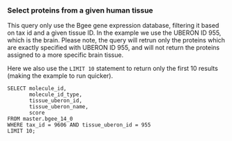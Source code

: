 
### Select proteins from a given human tissue

This query only use the Bgee gene expression database, filtering it based on tax id and a given tissue ID.
In the example we use the UBERON ID 955, which is the brain. Please note, the query will retrun only
the proteins which are exactly specified with UBERON ID 955, and will not return the proteins assigned
to a more specific brain tissue.

Here we also use the `LIMIT 10` statement to return only the first 10 results (making the example to
run quicker).

```$sql
SELECT molecule_id, 
       molecule_id_type, 
       tissue_uberon_id, 
       tissue_uberon_name, 
       score
FROM master.bgee_14_0
WHERE tax_id = 9606 AND tissue_uberon_id = 955
LIMIT 10;
```

